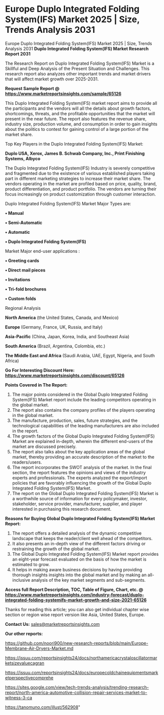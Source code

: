 # Europe Duplo Integrated Folding System(IFS) Market 2025 | Size, Trends Analysis 2031
Europe Duplo Integrated Folding System(IFS) Market 2025 | Size, Trends Analysis 2031
<strong>Duplo Integrated Folding System(IFS) Market Research Report 2031</strong>

The Research Report on Duplo Integrated Folding System(IFS) Market is a Skillful and Deep Analysis of the Present Situation and Challenges. This research report also analyzes other important trends and market drivers that will affect market growth over 2025-2031.

<strong>Request Sample Report @ <a href=https://www.marketreportsinsights.com/sample/65126>https://www.marketreportsinsights.com/sample/65126</a></strong>

This Duplo Integrated Folding System(IFS) market report aims to provide all the participants and the vendors will all the details about growth factors, shortcomings, threats, and the profitable opportunities that the market will present in the near future. The report also features the revenue share, industry size, production volume, and consumption in order to gain insights about the politics to contest for gaining control of a large portion of the market share.

Top Key Players in the Duplo Integrated Folding System(IFS) Market:

<strong>Duplo USA, Xerox, James B. Schwab Company, Inc., Print Finishing Systems, Albyco</strong>

The Duplo Integrated Folding System(IFS) Industry is severely competitive and fragmented due to the existence of various established players taking part in different marketing strategies to increase their market share. The vendors operating in the market are profiled based on price, quality, brand, product differentiation, and product portfolio. The vendors are turning their focus increasingly on product customization through customer interaction.

Duplo Integrated Folding System(IFS) Market Major Types are:

<strong>• Manual

• Semi-Automatic

• Automatic

• Duplo Integrated Folding System(IFS)</strong>

Market Major end-user applications :

<strong>• Greeting cards

• Direct mail pieces

• Invitations

• Tri-fold brochures

• Custom folds</strong>

Regional Analysis

</u><strong><b>North America</b></strong> (the United States, Canada, and Mexico)

<strong><b>Europe </b></strong>(Germany, France, UK, Russia, and Italy)

<strong><b>Asia-Pacific</b></strong> (China, Japan, Korea, India, and Southeast Asia)

<strong><b>South America</b></strong> (Brazil, Argentina, Colombia, etc.)

<strong><b>The Middle East and Africa</b></strong> (Saudi Arabia, UAE, Egypt, Nigeria, and South Africa)

<strong>Go For Interesting Discount Here: <a href=https://www.marketreportsinsights.com/discount/65126>https://www.marketreportsinsights.com/discount/65126</a></strong>

<strong>Points Covered in The Report:</strong>
<ol>
  <li>The major points considered in the Global Duplo Integrated Folding System(IFS) Market report include the leading competitors operating in the global market.</li>
  <li>The report also contains the company profiles of the players operating in the global market.</li>
  <li>The manufacture, production, sales, future strategies, and the technological capabilities of the leading manufacturers are also included in the report.</li>
  <li>The growth factors of the Global Duplo Integrated Folding System(IFS) Market are explained in-depth, wherein the different end-users of the market are discussed precisely.</li>
  <li>The report also talks about the key application areas of the global market, thereby providing an accurate description of the market to the readers/users.</li>
  <li>The report incorporates the SWOT analysis of the market. In the final section, the report features the opinions and views of the industry experts and professionals. The experts analyzed the export/import policies that are favorably influencing the growth of the Global Duplo Integrated Folding System(IFS) Market.</li>
  <li>The report on the Global Duplo Integrated Folding System(IFS) Market is a worthwhile source of information for every policymaker, investor, stakeholder, service provider, manufacturer, supplier, and player interested in purchasing this research document.</li>
</ol>
<strong>Reasons for Buying Global Duplo Integrated Folding System(IFS) Market Report:</strong>

<ol>
  <li>The report offers a detailed analysis of the dynamic competitive landscape that keeps the reader/client well ahead of the competitors.</li>
  <li>It also presents an in-depth view of the different factors driving or restraining the growth of the global market.</li>
  <li>The Global Duplo Integrated Folding System(IFS) Market report provides an eight-year forecast evaluated on the basis of how the market is estimated to grow.</li>
  <li>It helps in making aware business decisions by having providing thorough insights insights into the global market and by making an all-inclusive analysis of the key market segments and sub-segments.</li>
</ol>
<strong>Access full Report Description, TOC, Table of Figure, Chart, etc. @ <a href=https://www.marketreportsinsights.com/industry-forecast/duplo-integrated-folding-systemifs-market-growth-and-size-2021-65126>https://www.marketreportsinsights.com/industry-forecast/duplo-integrated-folding-systemifs-market-growth-and-size-2021-65126</a></strong>


Thanks for reading this article; you can also get individual chapter wise section or region wise report version like Asia, United States, Europe.

<strong>Contact Us:</strong>
sales@marketreportsinsights.com

<strong>Our other reports:</strong>

<a href=https://github.com/noori900/new-research-reports/blob/main/Europe-Membrane-Air-Dryers-Market.md>https://github.com/noori900/new-research-reports/blob/main/Europe-Membrane-Air-Dryers-Market.md</a>

<a href=https://issuu.com/reportsinsights24/docs/northamericacrystaloscillatormarketsizevaluecagran>https://issuu.com/reportsinsights24/docs/northamericacrystaloscillatormarketsizevaluecagran</a>

<a href=https://issuu.com/reportsinsights24/docs/europecoldchainequipmentsmarketperspectivecomprehe>https://issuu.com/reportsinsights24/docs/europecoldchainequipmentsmarketperspectivecomprehe</a>

<a href=https://sites.google.com/view/tech-trends-analysis/trending-research-report/north-america-automotive-collision-repair-services-market-to-witness-3-ca>https://sites.google.com/view/tech-trends-analysis/trending-research-report/north-america-automotive-collision-repair-services-market-to-witness-3-ca</a>

<a href=https://tanomuno.com/illust/562908>https://tanomuno.com/illust/562908</a>"
